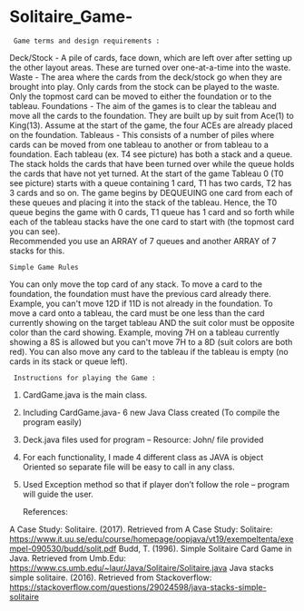 # Solitaire_Game-
     Game terms and design requirements :  

Deck/Stock - A pile of cards, face down, which are left over after setting up the other layout areas. These are turned over one-at-a-time into the waste. 
Waste - The area where the cards from the deck/stock go when they are brought into play. Only cards from the stock can be played to the waste. Only the topmost card can be moved to either the foundation or to the tableau. 
Foundations - The aim of the games is to clear the tableau and move all the cards to the foundation. They are built up by suit from Ace(1) to King(13). Assume at the start of the game, the four ACEs are already placed on the foundation.
Tableaus - This consists of a number of piles where cards can be moved from one tableau to another or from tableau to a foundation. Each tableau (ex. T4 see picture) has both a stack and a queue. The stack holds the cards that have been turned over while the queue holds the cards that have not yet turned. At the start of the game Tableau 0 (T0 see picture) starts with a queue containing 1 card, T1 has two cards, T2 has 3 cards and so on. The game begins by DEQUEUING one card from each of these queues and placing it into the stack of the tableau. Hence, the T0 queue begins the game with 0 cards, T1 queue has 1 card and so forth while each of the tableau stacks have the one card to start with (the topmost card you can see).  
Recommended you use an ARRAY of 7 queues and another ARRAY of 7 stacks for this. 

    Simple Game Rules
    
You can only move the top card of any stack.
To move a card to the foundation, the foundation must have the previous card already there. Example, you can't move 12D if 11D is not already in the foundation.
To move a card onto a tableau, the card must be one less than the card currently showing on the target tableau AND the suit color must be opposite color than the card showing. Example, moving 7H on a tableau currently showing a 8S is allowed but you can't move 7H to a 8D (suit colors are both red). You can also move any card to the tableau if the tableau is empty (no cards in its stack or queue left).


     Instructions for playing the Game :
     
1. CardGame.java is the main class.
2. Including CardGame.java- 6 new Java Class created (To compile the program easily)
3. Deck.java files used for program – Resource: John/ file provided
4. For each functionality, I made 4 different class as JAVA is object Oriented so separate file will be easy to call in any class.
5. Used Exception method so that if player don’t follow the role – program will guide the user.

    References:  
      
A Case Study: Solitaire. (2017). Retrieved from A Case Study: Solitaire: https://www.it.uu.se/edu/course/homepage/oopjava/vt19/exempeltenta/exempel-090530/budd/solit.pdf
Budd, T. (1996). Simple Solitaire Card Game in Java. Retrieved from Umb.Edu: https://www.cs.umb.edu/~laur/Java/Solitaire/Solitaire.java
Java stacks simple solitaire. (2016). Retrieved from Stackoverflow: https://stackoverflow.com/questions/29024598/java-stacks-simple-solitaire
